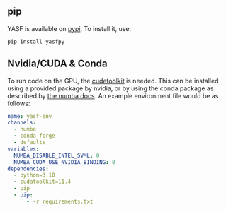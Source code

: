## pip

YASF is available on [pypi](https://pypi.org/project/yasfpy/). To install it, use:

```sh
pip install yasfpy
```

## Nvidia/CUDA & Conda

To run code on the GPU, the [cudetoolkit](https://developer.nvidia.com/cuda-toolkit) is needed. This can be installed using a provided package by nvidia, or by using the conda package as described by [the numba docs](https://numba.pydata.org/numba-doc/dev/cuda/overview.html#software).
An example environment file would be as follows:

```yaml
name: yasf-env
channels:
  - numba
  - conda-forge
  - defaults
variables:
  NUMBA_DISABLE_INTEL_SVML: 0
  NUMBA_CUDA_USE_NVIDIA_BINDING: 0
dependencies:
  - python=3.10
  - cudatoolkit=11.4
  - pip
  - pip:
      - -r requirements.txt
```
